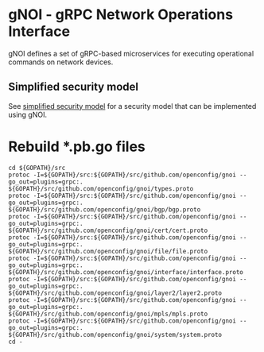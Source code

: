 # gNOI - gRPC Network Operations Interface
gNOI defines a set of gRPC-based microservices for executing operational commands on network devices.

## Simplified security model

See [simplified security model](simplified_security_model.md) for a security
model that can be implemented using gNOI.

# Rebuild *.pb.go files
```
cd ${GOPATH}/src
protoc -I=${GOPATH}/src:${GOPATH}/src/github.com/openconfig/gnoi --go_out=plugins=grpc:.  ${GOPATH}/src/github.com/openconfig/gnoi/types.proto
protoc -I=${GOPATH}/src:${GOPATH}/src/github.com/openconfig/gnoi --go_out=plugins=grpc:.  ${GOPATH}/src/github.com/openconfig/gnoi/bgp/bgp.proto
protoc -I=${GOPATH}/src:${GOPATH}/src/github.com/openconfig/gnoi --go_out=plugins=grpc:.  ${GOPATH}/src/github.com/openconfig/gnoi/cert/cert.proto
protoc -I=${GOPATH}/src:${GOPATH}/src/github.com/openconfig/gnoi --go_out=plugins=grpc:.  ${GOPATH}/src/github.com/openconfig/gnoi/file/file.proto
protoc -I=${GOPATH}/src:${GOPATH}/src/github.com/openconfig/gnoi --go_out=plugins=grpc:.  ${GOPATH}/src/github.com/openconfig/gnoi/interface/interface.proto
protoc -I=${GOPATH}/src:${GOPATH}/src/github.com/openconfig/gnoi --go_out=plugins=grpc:.  ${GOPATH}/src/github.com/openconfig/gnoi/layer2/layer2.proto
protoc -I=${GOPATH}/src:${GOPATH}/src/github.com/openconfig/gnoi --go_out=plugins=grpc:.  ${GOPATH}/src/github.com/openconfig/gnoi/mpls/mpls.proto
protoc -I=${GOPATH}/src:${GOPATH}/src/github.com/openconfig/gnoi --go_out=plugins=grpc:.  ${GOPATH}/src/github.com/openconfig/gnoi/system/system.proto
cd -
```
